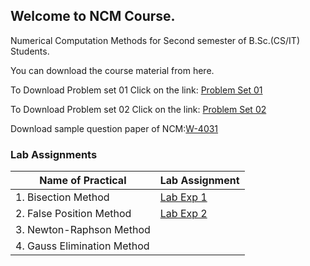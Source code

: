 ## Welcome to NCM Course.

Numerical Computation Methods for Second semester of B.Sc.(CS/IT) Students.

You can download the course material from here.


To Download Problem set 01 Click on the link:
[Problem Set 01](https://drive.google.com/file/d/126HplTz4RlpNfeaD9Uf0I6VmcPAI-FyU/view?usp=sharing)

To Download Problem set 02 Click on the link:
[Problem Set 02](https://drive.google.com/file/d/1vhTSgeG-R_tNlFWHqCTg-Nm0ZtIwbBOy/view?usp=sharing)

Download sample question paper of NCM:[W-4031](https://drive.google.com/file/d/1GfnNcPM5ETRy6i1H1LBeYhH3ENsSbetJ/view?usp=sharing)




### Lab Assignments

Name of Practical                        |  Lab Assignment
------------------                       |  --------------
1. Bisection Method                      |   [Lab Exp 1](https://drive.google.com/open?id=1GhA7PEQ5DSmEDNKCgmlp0azDdZq2HZBM)
2. False Position Method                 |   [Lab Exp 2](https://drive.google.com/file/d/1lxn-06FPsu8d64WQufDf_8sxKZQP-bz2/view?usp=sharing)
3. Newton-Raphson Method                 |
4. Gauss Elimination Method              |
